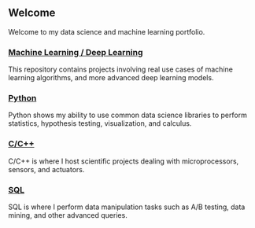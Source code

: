 ## Welcome

Welcome to my data science and machine learning portfolio.

### [Machine Learning / Deep Learning](https://nwoodr94.github.io/machine-learning/)
This repository contains projects involving real use cases of machine learning algorithms, and more advanced deep learning models.

### [Python](https://nwoodr94.github.io/python-projects/)
Python shows my ability to use common data science libraries to perform statistics, hypothesis testing, visualization, and calculus.

### [C/C++](https://nwoodr94.github.io/cpp-projects/)
C/C++ is where I host scientific projects dealing with microprocessors, sensors, and actuators.

### [SQL](https://nwoodr94.github.io/sql-projects/)
SQL is where I perform data manipulation tasks such as A/B testing, data mining, and other advanced queries.

